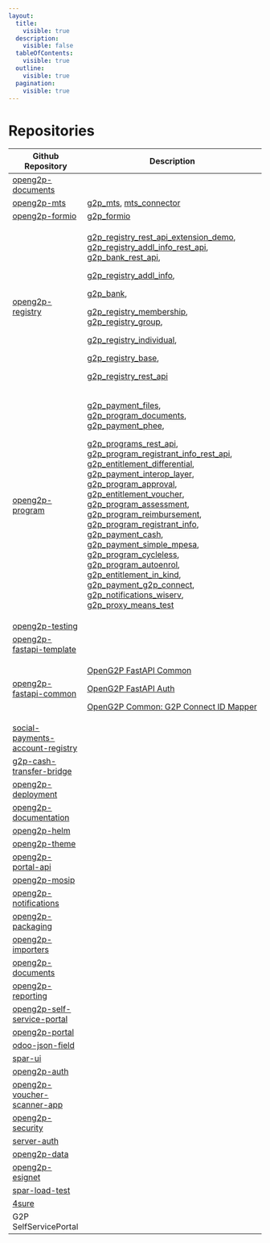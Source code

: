 ```yaml
---
layout:
  title:
    visible: true
  description:
    visible: false
  tableOfContents:
    visible: true
  outline:
    visible: true
  pagination:
    visible: true
---
```


# Repositories



| Github Repository                                                                               | Description                                                                                                                                                                                                                                                                                                                                                                                                                                                                                                                                                                                                                                                                                                                                                                                                                                                                                                                                                                                                                                                                                                                                                                                                                                                                                                                                                                                                                                                                                                                                                                                                                                                                                                                                                                                                                                                                                                     |
| ----------------------------------------------------------------------------------------------- | --------------------------------------------------------------------------------------------------------------------------------------------------------------------------------------------------------------------------------------------------------------------------------------------------------------------------------------------------------------------------------------------------------------------------------------------------------------------------------------------------------------------------------------------------------------------------------------------------------------------------------------------------------------------------------------------------------------------------------------------------------------------------------------------------------------------------------------------------------------------------------------------------------------------------------------------------------------------------------------------------------------------------------------------------------------------------------------------------------------------------------------------------------------------------------------------------------------------------------------------------------------------------------------------------------------------------------------------------------------------------------------------------------------------------------------------------------------------------------------------------------------------------------------------------------------------------------------------------------------------------------------------------------------------------------------------------------------------------------------------------------------------------------------------------------------------------------------------------------------------------------------------------------------- |
| [openg2p-documents](https://github.com/OpenG2P/openg2p-documents)                               |                                                                                                                                                                                                                                                                                                                                                                                                                                                                                                                                                                                                                                                                                                                                                                                                                                                                                                                                                                                                                                                                                                                                                                                                                                                                                                                                                                                                                                                                                                                                                                                                                                                                                                                                                                                                                                                                                                                 |
| [openg2p-mts](https://github.com/OpenG2P/openg2p-mts)                                           | [g2p\_mts](../odoo-modules/openg2p-registry-mts-connector.md), [mts\_connector](../odoo-modules/mts-connector.md)                                                                                                                                                                                                                                                                                                                                                                                                                                                                                                                                                                                                                                                                                                                                                                                                                                                                                                                                                                                                                                                                                                                                                                                                                                                                                                                                                                                                                                                                                                                                                                                                                                                                                                                                                                                               |
| [openg2p-formio](https://github.com/OpenG2P/openg2p-formio)                                     | [g2p\_formio](../odoo-modules/g2p-formio.md)                                                                                                                                                                                                                                                                                                                                                                                                                                                                                                                                                                                                                                                                                                                                                                                                                                                                                                                                                                                                                                                                                                                                                                                                                                                                                                                                                                                                                                                                                                                                                                                                                                                                                                                                                                                                                                                                    |
| [openg2p-registry](https://github.com/OpenG2P/openg2p-registry)                                 | <p><a href="../odoo-modules/g2p-registry-rest-api-extension-demo.md">g2p_registry_rest_api_extension_demo</a>, <a href="../odoo-modules/g2p-registry-additional-info-rest-api.md">g2p_registry_addl_info_rest_api</a>, <a href="../odoo-modules/g2p-registry-rest-api.md">g2p_bank_rest_api</a>,</p><p><a href="../odoo-modules/g2p-registry-additional-info.md">g2p_registry_addl_info</a>,</p><p><a href="../odoo-modules/g2p-registry-bank-details.md">g2p_bank</a>,</p><p><a href="../odoo-modules/g2p-registry-membership.md">g2p_registry_membership</a>, <a href="../odoo-modules/g2p-registry-group.md">g2p_registry_group</a>,  </p><p><a href="../odoo-modules/openg2p-module-doc-template-1.md">g2p_registry_individual</a>, </p><p><a href="../odoo-modules/openg2p-module-doc-template.md">g2p_registry_base</a>,</p><p><a href="../odoo-modules/g2p-registry-rest-api.md">g2p_registry_rest_api</a></p>                                                                                                                                                                                                                                                                                                                                                                                                                                                                                                                                                                                                                                                                                                                                                                                                                                                                                                                                                                                           |
| [openg2p-program](https://github.com/OpenG2P/openg2p-program)                                   | <p><a href="../odoo-modules/openg2p-program-payments-in-files.md">g2p_payment_files</a>, <a href="../odoo-modules/openg2p-program-documents.md">g2p_program_documents</a>, <a href="../odoo-modules/openg2p-program-payment-payment-hub-ee.md">g2p_payment_phee</a>,</p><p><a href="../odoo-modules/g2p-programs-rest-api.md">g2p_programs_rest_api</a>, <a href="../odoo-modules/g2p-program-program-registrant-info-rest-api.md">g2p_program_registrant_info_rest_api</a>, <a href="../odoo-modules/openg2p-entitlement-differential.md">g2p_entitlement_differential</a>, <a href="../odoo-modules/g2p-program-payment-manager-payment-interoperability-layer.md">g2p_payment_interop_layer</a>, <a href="../odoo-modules/g2p-program-approval.md">g2p_program_approval</a>, <a href="../odoo-modules/openg2p-entitlement-voucher.md">g2p_entitlement_voucher</a>, <a href="../odoo-modules/openg2p-program-assessment.md">g2p_program_assessment</a>, <a href="../odoo-modules/openg2p-program-reimbursement.md">g2p_program_reimbursement</a>, <a href="../odoo-modules/openg2p-program-registrant-info.md">g2p_program_registrant_info</a>, <a href="../odoo-modules/openg2p-program-payment-cash.md">g2p_payment_cash</a>, <a href="../odoo-modules/openg2p-program-payment-simple-mpesa-payment-manager.md">g2p_payment_simple_mpesa</a>, <a href="../odoo-modules/openg2p-programs-cycleless.md">g2p_program_cycleless</a>, <a href="../odoo-modules/openg2p-programs-autoenrol.md">g2p_program_autoenrol</a>, <a href="../odoo-modules/g2p-entitlement-in-kind.md">g2p_entitlement_in_kind</a>, <a href="../odoo-modules/openg2p-program-payment-g2p-connect-payment-manager.md">g2p_payment_g2p_connect</a>, <a href="../odoo-modules/g2p-notifications-wiserv-sms-service-provider.md">g2p_notifications_wiserv</a>, <a href="../odoo-modules/g2p-proxy-means-test.md">g2p_proxy_means_test</a></p> |
| [openg2p-testing](https://github.com/OpenG2P/openg2p-testing)                                   |                                                                                                                                                                                                                                                                                                                                                                                                                                                                                                                                                                                                                                                                                                                                                                                                                                                                                                                                                                                                                                                                                                                                                                                                                                                                                                                                                                                                                                                                                                                                                                                                                                                                                                                                                                                                                                                                                                                 |
| [openg2p-fastapi-template](https://github.com/OpenG2P/openg2p-fastapi-template)                 |                                                                                                                                                                                                                                                                                                                                                                                                                                                                                                                                                                                                                                                                                                                                                                                                                                                                                                                                                                                                                                                                                                                                                                                                                                                                                                                                                                                                                                                                                                                                                                                                                                                                                                                                                                                                                                                                                                                 |
| [openg2p-fastapi-common](https://github.com/OpenG2P/openg2p-fastapi-common)                     | <p><a href="openg2p-fastapi-common/openg2p-fastapi-common.md">OpenG2P FastAPI Common </a></p><p><a href="openg2p-fastapi-common/openg2p-fastapi-auth.md">OpenG2P FastAPI Auth</a> </p><p><a href="openg2p-fastapi-common/openg2p-common-g2p-connect-id-mapper.md">OpenG2P Common: G2P Connect ID Mapper</a></p>                                                                                                                                                                                                                                                                                                                                                                                                                                                                                                                                                                                                                                                                                                                                                                                                                                                                                                                                                                                                                                                                                                                                                                                                                                                                                                                                                                                                                                                                                                                                                                                                 |
| [social-payments-account-registry](https://github.com/OpenG2P/social-payments-account-registry) |                                                                                                                                                                                                                                                                                                                                                                                                                                                                                                                                                                                                                                                                                                                                                                                                                                                                                                                                                                                                                                                                                                                                                                                                                                                                                                                                                                                                                                                                                                                                                                                                                                                                                                                                                                                                                                                                                                                 |
| [g2p-cash-transfer-bridge](https://github.com/OpenG2P/g2p-cash-transfer-bridge)                 |                                                                                                                                                                                                                                                                                                                                                                                                                                                                                                                                                                                                                                                                                                                                                                                                                                                                                                                                                                                                                                                                                                                                                                                                                                                                                                                                                                                                                                                                                                                                                                                                                                                                                                                                                                                                                                                                                                                 |
| [openg2p-deployment](https://github.com/OpenG2P/openg2p-deployment)                             |                                                                                                                                                                                                                                                                                                                                                                                                                                                                                                                                                                                                                                                                                                                                                                                                                                                                                                                                                                                                                                                                                                                                                                                                                                                                                                                                                                                                                                                                                                                                                                                                                                                                                                                                                                                                                                                                                                                 |
| [openg2p-documentation](https://github.com/OpenG2P/openg2p-documentation)                       |                                                                                                                                                                                                                                                                                                                                                                                                                                                                                                                                                                                                                                                                                                                                                                                                                                                                                                                                                                                                                                                                                                                                                                                                                                                                                                                                                                                                                                                                                                                                                                                                                                                                                                                                                                                                                                                                                                                 |
| [openg2p-helm](https://github.com/OpenG2P/openg2p-helm)                                         |                                                                                                                                                                                                                                                                                                                                                                                                                                                                                                                                                                                                                                                                                                                                                                                                                                                                                                                                                                                                                                                                                                                                                                                                                                                                                                                                                                                                                                                                                                                                                                                                                                                                                                                                                                                                                                                                                                                 |
| [openg2p-theme](https://github.com/OpenG2P/openg2p-theme)                                       |                                                                                                                                                                                                                                                                                                                                                                                                                                                                                                                                                                                                                                                                                                                                                                                                                                                                                                                                                                                                                                                                                                                                                                                                                                                                                                                                                                                                                                                                                                                                                                                                                                                                                                                                                                                                                                                                                                                 |
| [openg2p-portal-api](https://github.com/OpenG2P/openg2p-portal-api)                             |                                                                                                                                                                                                                                                                                                                                                                                                                                                                                                                                                                                                                                                                                                                                                                                                                                                                                                                                                                                                                                                                                                                                                                                                                                                                                                                                                                                                                                                                                                                                                                                                                                                                                                                                                                                                                                                                                                                 |
| [openg2p-mosip](https://github.com/OpenG2P/openg2p-mosip)                                       |                                                                                                                                                                                                                                                                                                                                                                                                                                                                                                                                                                                                                                                                                                                                                                                                                                                                                                                                                                                                                                                                                                                                                                                                                                                                                                                                                                                                                                                                                                                                                                                                                                                                                                                                                                                                                                                                                                                 |
| [openg2p-notifications](https://github.com/OpenG2P/openg2p-notifications)                       |                                                                                                                                                                                                                                                                                                                                                                                                                                                                                                                                                                                                                                                                                                                                                                                                                                                                                                                                                                                                                                                                                                                                                                                                                                                                                                                                                                                                                                                                                                                                                                                                                                                                                                                                                                                                                                                                                                                 |
| [openg2p-packaging](https://github.com/OpenG2P/openg2p-packaging)                               |                                                                                                                                                                                                                                                                                                                                                                                                                                                                                                                                                                                                                                                                                                                                                                                                                                                                                                                                                                                                                                                                                                                                                                                                                                                                                                                                                                                                                                                                                                                                                                                                                                                                                                                                                                                                                                                                                                                 |
| [openg2p-importers](https://github.com/OpenG2P/openg2p-importers)                               |                                                                                                                                                                                                                                                                                                                                                                                                                                                                                                                                                                                                                                                                                                                                                                                                                                                                                                                                                                                                                                                                                                                                                                                                                                                                                                                                                                                                                                                                                                                                                                                                                                                                                                                                                                                                                                                                                                                 |
| [openg2p-documents](https://github.com/OpenG2P/openg2p-documents)                               |                                                                                                                                                                                                                                                                                                                                                                                                                                                                                                                                                                                                                                                                                                                                                                                                                                                                                                                                                                                                                                                                                                                                                                                                                                                                                                                                                                                                                                                                                                                                                                                                                                                                                                                                                                                                                                                                                                                 |
| [openg2p-reporting](https://github.com/OpenG2P/openg2p-reporting)                               |                                                                                                                                                                                                                                                                                                                                                                                                                                                                                                                                                                                                                                                                                                                                                                                                                                                                                                                                                                                                                                                                                                                                                                                                                                                                                                                                                                                                                                                                                                                                                                                                                                                                                                                                                                                                                                                                                                                 |
| [openg2p-self-service-portal](https://github.com/OpenG2P/openg2p-self-service-portal)           |                                                                                                                                                                                                                                                                                                                                                                                                                                                                                                                                                                                                                                                                                                                                                                                                                                                                                                                                                                                                                                                                                                                                                                                                                                                                                                                                                                                                                                                                                                                                                                                                                                                                                                                                                                                                                                                                                                                 |
| [openg2p-portal](https://github.com/OpenG2P/openg2p-portal)                                     |                                                                                                                                                                                                                                                                                                                                                                                                                                                                                                                                                                                                                                                                                                                                                                                                                                                                                                                                                                                                                                                                                                                                                                                                                                                                                                                                                                                                                                                                                                                                                                                                                                                                                                                                                                                                                                                                                                                 |
| [odoo-json-field](https://github.com/OpenG2P/odoo-json-field)                                   |                                                                                                                                                                                                                                                                                                                                                                                                                                                                                                                                                                                                                                                                                                                                                                                                                                                                                                                                                                                                                                                                                                                                                                                                                                                                                                                                                                                                                                                                                                                                                                                                                                                                                                                                                                                                                                                                                                                 |
| [spar-ui](https://github.com/OpenG2P/spar-ui)                                                   |                                                                                                                                                                                                                                                                                                                                                                                                                                                                                                                                                                                                                                                                                                                                                                                                                                                                                                                                                                                                                                                                                                                                                                                                                                                                                                                                                                                                                                                                                                                                                                                                                                                                                                                                                                                                                                                                                                                 |
| [openg2p-auth](https://github.com/OpenG2P/openg2p-auth)                                         |                                                                                                                                                                                                                                                                                                                                                                                                                                                                                                                                                                                                                                                                                                                                                                                                                                                                                                                                                                                                                                                                                                                                                                                                                                                                                                                                                                                                                                                                                                                                                                                                                                                                                                                                                                                                                                                                                                                 |
| [openg2p-voucher-scanner-app](https://github.com/OpenG2P/openg2p-voucher-scanner-app)           |                                                                                                                                                                                                                                                                                                                                                                                                                                                                                                                                                                                                                                                                                                                                                                                                                                                                                                                                                                                                                                                                                                                                                                                                                                                                                                                                                                                                                                                                                                                                                                                                                                                                                                                                                                                                                                                                                                                 |
| [openg2p-security](https://github.com/OpenG2P/openg2p-security)                                 |                                                                                                                                                                                                                                                                                                                                                                                                                                                                                                                                                                                                                                                                                                                                                                                                                                                                                                                                                                                                                                                                                                                                                                                                                                                                                                                                                                                                                                                                                                                                                                                                                                                                                                                                                                                                                                                                                                                 |
| [server-auth](https://github.com/OpenG2P/server-auth)                                           |                                                                                                                                                                                                                                                                                                                                                                                                                                                                                                                                                                                                                                                                                                                                                                                                                                                                                                                                                                                                                                                                                                                                                                                                                                                                                                                                                                                                                                                                                                                                                                                                                                                                                                                                                                                                                                                                                                                 |
| [openg2p-data](https://github.com/OpenG2P/openg2p-data)                                         |                                                                                                                                                                                                                                                                                                                                                                                                                                                                                                                                                                                                                                                                                                                                                                                                                                                                                                                                                                                                                                                                                                                                                                                                                                                                                                                                                                                                                                                                                                                                                                                                                                                                                                                                                                                                                                                                                                                 |
| [openg2p-esignet](https://github.com/OpenG2P/openg2p-esignet)                                   |                                                                                                                                                                                                                                                                                                                                                                                                                                                                                                                                                                                                                                                                                                                                                                                                                                                                                                                                                                                                                                                                                                                                                                                                                                                                                                                                                                                                                                                                                                                                                                                                                                                                                                                                                                                                                                                                                                                 |
| [spar-load-test](https://github.com/OpenG2P/spar-load-test)                                     |                                                                                                                                                                                                                                                                                                                                                                                                                                                                                                                                                                                                                                                                                                                                                                                                                                                                                                                                                                                                                                                                                                                                                                                                                                                                                                                                                                                                                                                                                                                                                                                                                                                                                                                                                                                                                                                                                                                 |
| [4sure](https://github.com/OpenG2P/4sure)                                                       |                                                                                                                                                                                                                                                                                                                                                                                                                                                                                                                                                                                                                                                                                                                                                                                                                                                                                                                                                                                                                                                                                                                                                                                                                                                                                                                                                                                                                                                                                                                                                                                                                                                                                                                                                                                                                                                                                                                 |
| G2P SelfServicePortal                                                                           |                                                                                                                                                                                                                                                                                                                                                                                                                                                                                                                                                                                                                                                                                                                                                                                                                                                                                                                                                                                                                                                                                                                                                                                                                                                                                                                                                                                                                                                                                                                                                                                                                                                                                                                                                                                                                                                                                                                 |

